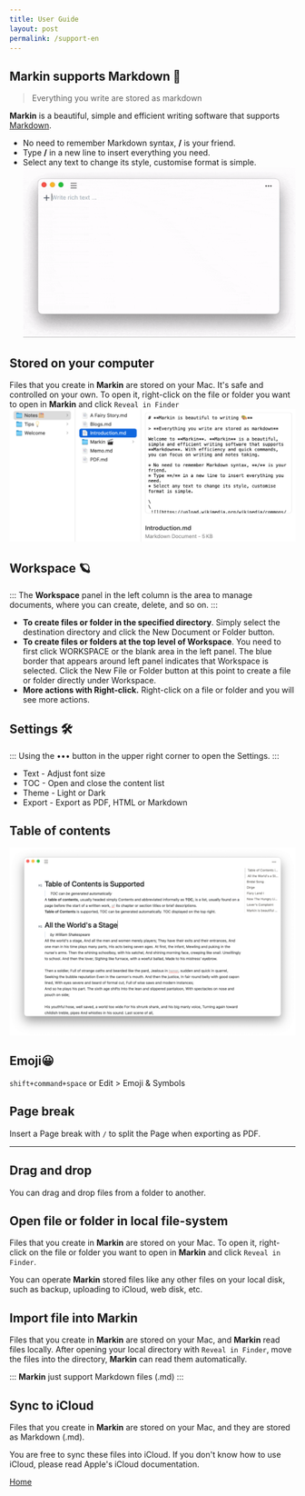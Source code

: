 ```yaml
---
title: User Guide
layout: post
permalink: /support-en
---
```


## Markin supports Markdown 🎨

> Everything you write are stored as markdown

**Markin** is a beautiful, simple and efficient writing software that supports [Markdown](https://www.markdownguide.org/).

* No need to remember Markdown syntax, **/** is your friend.
* Type **/** in a new line to insert everything you need.
* Select any text to change its style, customise format is simple.
![write efficiently](/assets/img/markin.gif)

## Stored on your computer
Files that you create in **Markin** are stored on your Mac. It's safe and controlled on your own. To open it, right-click on the file or folder you want to open in **Markin** and click `Reveal in Finder`
![Stored on your computer](/assets/img/local.png)

## Workspace 🪐

:::
The **Workspace** panel in the left column is the area to manage documents, where you can create, delete, and so on.
:::

* **To create files or folder in the specified directory**. Simply select the destination directory and click the New Document or Folder button.
* **To create files or folders at the top level of Workspace**. You need to first click WORKSPACE or the blank area in the left panel. The blue border that appears around left panel indicates that Workspace is selected. Click the New File or Folder button at this point to create a file or folder directly under Workspace.
* **More actions with Right-click.** Right-click on a file or folder and you will see more actions.


## Settings 🛠


:::
Using the ••• button in the upper right corner to open the Settings.
:::

* Text - Adjust font size
* TOC - Open and close the content list
* Theme - Light or Dark
* Export - Export as PDF, HTML or Markdown

## Table of contents
![Toc](/assets/img/toc.png)

## Emoji😀

`shift+command+space` or Edit > Emoji & Symbols

## Page break

Insert a Page break with `/` to split the Page when exporting as PDF.


***

## Drag and drop

You can drag and drop files from a folder to another.

## Open file or folder in local file-system

Files that you create in **Markin** are stored on your Mac. To open it, right-click on the file or folder you want to open in **Markin** and click `Reveal in Finder`.

You can operate **Markin** stored files like any other files on your local disk, such as backup, uploading to iCloud, web disk, etc.

## Import file into Markin

Files that you create in **Markin** are stored on your Mac, and **Markin** read files locally. After opening your local directory with `Reveal in Finder`, move the files into the directory, **Markin** can read them automatically.


:::
**Markin** just support Markdown files (.md)
:::

## Sync to iCloud

Files that you create in **Markin** are stored on your Mac, and they are stored as Markdown (.md).

You are free to sync these files into iCloud. If you don't know how to use iCloud, please read Apple's iCloud documentation.

[Home](./)